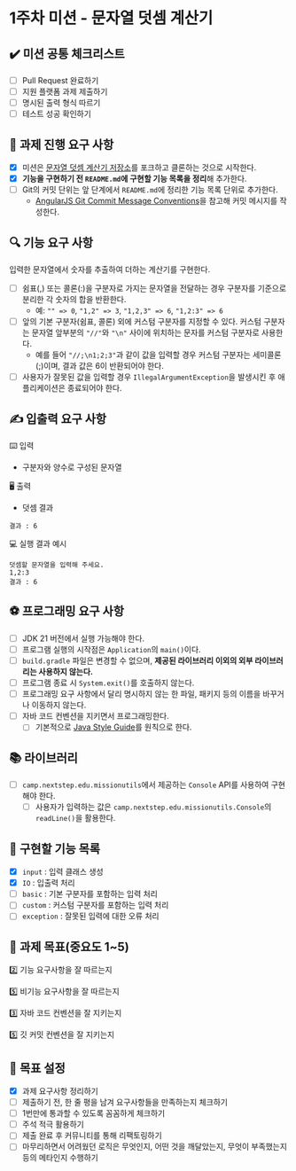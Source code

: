 # 1주차 미션 - 문자열 덧셈 계산기

## ✔️ 미션 공통 체크리스트

- [ ] Pull Request 완료하기
- [ ] 지원 플랫폼 과제 제출하기
- [ ] 명시된 출력 형식 따르기
- [ ] 테스트 성공 확인하기

## 🚀 과제 진행 요구 사항

- [x] 미션은 [문자열 덧셈 계산기 저장소](https://github.com/woowacourse-precourse/java-calculator-7)를 포크하고 클론하는 것으로 시작한다.
- [x] **기능을 구현하기 전 `README.md`에 구현할 기능 목록을 정리**해 추가한다.
- [ ] Git의 커밋 단위는 앞 단계에서 `README.md`에 정리한 기능 목록 단위로 추가한다.
    - [AngularJS Git Commit Message Conventions](https://gist.github.com/stephenparish/9941e89d80e2bc58a153)을 참고해 커밋
      메시지를 작성한다.

## 🔍 기능 요구 사항

입력한 문자열에서 숫자를 추출하여 더하는 계산기를 구현한다.

- [ ] 쉼표(,) 또는 콜론(:)을 구분자로 가지는 문자열을 전달하는 경우 구분자를 기준으로 분리한 각 숫자의 합을 반환한다.
    - 예: `"" => 0`, `"1,2" => 3`, `"1,2,3" => 6`, `"1,2:3" => 6`
- [ ] 앞의 기본 구분자(쉼표, 콜론) 외에 커스텀 구분자를 지정할 수 있다. 커스텀 구분자는 문자열 앞부분의 `"//"`와 `"\n"` 사이에 위치하는 문자를 커스텀 구분자로 사용한다.
    - 예를 들어 `"//;\n1;2;3"`과 같이 값을 입력할 경우 커스텀 구분자는 세미콜론(;)이며, 결과 값은 6이 반환되어야 한다.
- [ ] 사용자가 잘못된 값을 입력할 경우 `IllegalArgumentException`을 발생시킨 후 애플리케이션은 종료되어야 한다.

## ✍️ 입출력 요구 사항

⌨️ 입력

- 구분자와 양수로 구성된 문자열

🖥 출력

- 덧셈 결과

```
결과 : 6
```

💻 실행 결과 예시

```
덧셈할 문자열을 입력해 주세요.
1,2:3
결과 : 6
```

## ⚽ 프로그래밍 요구 사항

- [ ] JDK 21 버전에서 실행 가능해야 한다.
- [ ] 프로그램 실행의 시작점은 `Application`의 `main()`이다.
- [ ] `build.gradle` 파일은 변경할 수 없으며, **제공된 라이브러리 이외의 외부 라이브러리는 사용하지 않는다.**
- [ ] 프로그램 종료 시 `System.exit()`를 호출하지 않는다.
- [ ] 프로그래밍 요구 사항에서 달리 명시하지 않는 한 파일, 패키지 등의 이름을 바꾸거나 이동하지 않는다.
- [ ] 자바 코드 컨벤션을 지키면서 프로그래밍한다.
    - [ ] 기본적으로 [Java Style Guide](https://github.com/woowacourse/woowacourse-docs/tree/main/styleguide/java)를 원칙으로 한다.

## 📚 라이브러리

- [ ] `camp.nextstep.edu.missionutils`에서 제공하는 `Console` API를 사용하여 구현해야 한다.
    - [ ] 사용자가 입력하는 값은 `camp.nextstep.edu.missionutils.Console`의 `readLine()`을 활용한다.

## 📜 구현할 기능 목록

- [x] `input` : 입력 클래스 생성
- [x] `IO` : 입출력 처리
- [ ] `basic` : 기본 구분자를 포함하는 입력 처리
- [ ] `custom` : 커스텀 구분자를 포함하는 입력 처리
- [ ] `exception` : 잘못된 입력에 대한 오류 처리

## 🤔 과제 목표(중요도 1~5)

2️⃣ 기능 요구사항을 잘 따르는지

5️⃣ 비기능 요구사항을 잘 따르는지

3️⃣ 자바 코드 컨벤션을 잘 지키는지

5️⃣ 깃 커밋 컨벤션을 잘 지키는지

## 🧗 목표 설정

- [x] 과제 요구사항 정리하기
- [ ] 제출하기 전, 한 줄 평을 남겨 요구사항들을 만족하는지 체크하기
- [ ] 1번만에 통과할 수 있도록 꼼꼼하게 체크하기
- [ ] 주석 적극 활용하기
- [ ] 제출 완료 후 커뮤니티를 통해 리팩토링하기
- [ ] 마무리하면서 어려웠던 로직은 무엇인지, 어떤 것을 깨달았는지, 무엇이 부족했는지 등의 메타인지 수행하기
